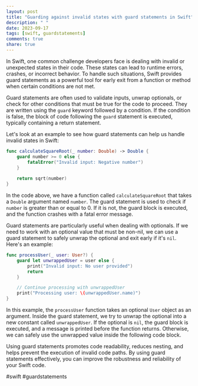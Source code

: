 ```yaml
---
layout: post
title: "Guarding against invalid states with guard statements in Swift"
description: " "
date: 2023-09-17
tags: [swift, guardstatements]
comments: true
share: true
---
```


In Swift, one common challenge developers face is dealing with invalid or unexpected states in their code. These states can lead to runtime errors, crashes, or incorrect behavior. To handle such situations, Swift provides guard statements as a powerful tool for early exit from a function or method when certain conditions are not met.

Guard statements are often used to validate inputs, unwrap optionals, or check for other conditions that must be true for the code to proceed. They are written using the `guard` keyword followed by a condition. If the condition is false, the block of code following the `guard` statement is executed, typically containing a return statement.

Let's look at an example to see how guard statements can help us handle invalid states in Swift:

```swift
func calculateSquareRoot(_ number: Double) -> Double {
    guard number >= 0 else {
        fatalError("Invalid input: Negative number")
    }
    
    return sqrt(number)
}
```

In the code above, we have a function called `calculateSquareRoot` that takes a `Double` argument named `number`. The guard statement is used to check if `number` is greater than or equal to 0. If it is not, the guard block is executed, and the function crashes with a fatal error message.

Guard statements are particularly useful when dealing with optionals. If we need to work with an optional value that must be non-nil, we can use a guard statement to safely unwrap the optional and exit early if it's `nil`. Here's an example:

```swift
func processUser(_ user: User?) {
    guard let unwrappedUser = user else {
        print("Invalid input: No user provided")
        return
    }

    // Continue processing with unwrappedUser
    print("Processing user: \(unwrappedUser.name)")
}
```

In this example, the `processUser` function takes an optional `User` object as an argument. Inside the guard statement, we try to unwrap the optional into a new constant called `unwrappedUser`. If the optional is `nil`, the guard block is executed, and a message is printed before the function returns. Otherwise, we can safely use the unwrapped value inside the following code block.

Using guard statements promotes code readability, reduces nesting, and helps prevent the execution of invalid code paths. By using guard statements effectively, you can improve the robustness and reliability of your Swift code.

#swift #guardstatements